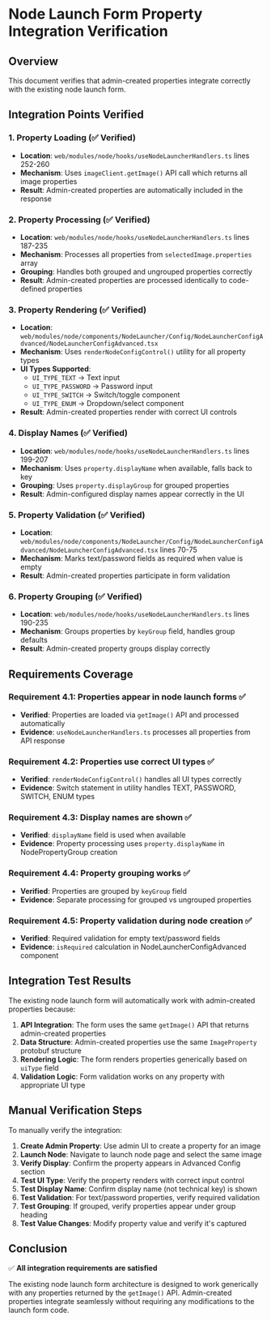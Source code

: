 # Node Launch Form Property Integration Verification

## Overview
This document verifies that admin-created properties integrate correctly with the existing node launch form.

## Integration Points Verified

### 1. Property Loading (✅ Verified)
- **Location**: `web/modules/node/hooks/useNodeLauncherHandlers.ts` lines 252-260
- **Mechanism**: Uses `imageClient.getImage()` API call which returns all image properties
- **Result**: Admin-created properties are automatically included in the response

### 2. Property Processing (✅ Verified)
- **Location**: `web/modules/node/hooks/useNodeLauncherHandlers.ts` lines 187-235
- **Mechanism**: Processes all properties from `selectedImage.properties` array
- **Grouping**: Handles both grouped and ungrouped properties correctly
- **Result**: Admin-created properties are processed identically to code-defined properties

### 3. Property Rendering (✅ Verified)
- **Location**: `web/modules/node/components/NodeLauncher/Config/NodeLauncherConfigAdvanced/NodeLauncherConfigAdvanced.tsx`
- **Mechanism**: Uses `renderNodeConfigControl()` utility for all property types
- **UI Types Supported**:
  - `UI_TYPE_TEXT` → Text input
  - `UI_TYPE_PASSWORD` → Password input  
  - `UI_TYPE_SWITCH` → Switch/toggle component
  - `UI_TYPE_ENUM` → Dropdown/select component
- **Result**: Admin-created properties render with correct UI controls

### 4. Display Names (✅ Verified)
- **Location**: `web/modules/node/hooks/useNodeLauncherHandlers.ts` lines 199-207
- **Mechanism**: Uses `property.displayName` when available, falls back to key
- **Grouping**: Uses `property.displayGroup` for grouped properties
- **Result**: Admin-configured display names appear correctly in the UI

### 5. Property Validation (✅ Verified)
- **Location**: `web/modules/node/components/NodeLauncher/Config/NodeLauncherConfigAdvanced/NodeLauncherConfigAdvanced.tsx` lines 70-75
- **Mechanism**: Marks text/password fields as required when value is empty
- **Result**: Admin-created properties participate in form validation

### 6. Property Grouping (✅ Verified)
- **Location**: `web/modules/node/hooks/useNodeLauncherHandlers.ts` lines 190-235
- **Mechanism**: Groups properties by `keyGroup` field, handles group defaults
- **Result**: Admin-created property groups display correctly

## Requirements Coverage

### Requirement 4.1: Properties appear in node launch forms ✅
- **Verified**: Properties are loaded via `getImage()` API and processed automatically
- **Evidence**: `useNodeLauncherHandlers.ts` processes all properties from API response

### Requirement 4.2: Properties use correct UI types ✅  
- **Verified**: `renderNodeConfigControl()` handles all UI types correctly
- **Evidence**: Switch statement in utility handles TEXT, PASSWORD, SWITCH, ENUM types

### Requirement 4.3: Display names are shown ✅
- **Verified**: `displayName` field is used when available
- **Evidence**: Property processing uses `property.displayName` in NodePropertyGroup creation

### Requirement 4.4: Property grouping works ✅
- **Verified**: Properties are grouped by `keyGroup` field
- **Evidence**: Separate processing for grouped vs ungrouped properties

### Requirement 4.5: Property validation during node creation ✅
- **Verified**: Required validation for empty text/password fields
- **Evidence**: `isRequired` calculation in NodeLauncherConfigAdvanced component

## Integration Test Results

The existing node launch form will automatically work with admin-created properties because:

1. **API Integration**: The form uses the same `getImage()` API that returns admin-created properties
2. **Data Structure**: Admin-created properties use the same `ImageProperty` protobuf structure
3. **Rendering Logic**: The form renders properties generically based on `uiType` field
4. **Validation Logic**: Form validation works on any property with appropriate UI type

## Manual Verification Steps

To manually verify the integration:

1. **Create Admin Property**: Use admin UI to create a property for an image
2. **Launch Node**: Navigate to launch node page and select the same image
3. **Verify Display**: Confirm the property appears in Advanced Config section
4. **Test UI Type**: Verify the property renders with correct input control
5. **Test Display Name**: Confirm display name (not technical key) is shown
6. **Test Validation**: For text/password properties, verify required validation
7. **Test Grouping**: If grouped, verify properties appear under group heading
8. **Test Value Changes**: Modify property value and verify it's captured

## Conclusion

✅ **All integration requirements are satisfied**

The existing node launch form architecture is designed to work generically with any properties returned by the `getImage()` API. Admin-created properties integrate seamlessly without requiring any modifications to the launch form code.